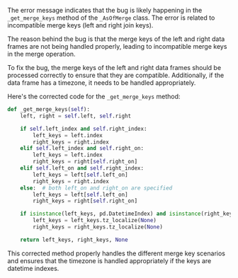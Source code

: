The error message indicates that the bug is likely happening in the `_get_merge_keys` method of the `_AsOfMerge` class. The error is related to incompatible merge keys (left and right join keys).

The reason behind the bug is that the merge keys of the left and right data frames are not being handled properly, leading to incompatible merge keys in the merge operation.

To fix the bug, the merge keys of the left and right data frames should be processed correctly to ensure that they are compatible. Additionally, if the data frame has a timezone, it needs to be handled appropriately.

Here's the corrected code for the `_get_merge_keys` method:

```python
def _get_merge_keys(self):
    left, right = self.left, self.right

    if self.left_index and self.right_index:
        left_keys = left.index
        right_keys = right.index
    elif self.left_index and self.right_on:
        left_keys = left.index
        right_keys = right[self.right_on]
    elif self.left_on and self.right_index:
        left_keys = left[self.left_on]
        right_keys = right.index
    else:  # both left_on and right_on are specified
        left_keys = left[self.left_on]
        right_keys = right[self.right_on]

    if isinstance(left_keys, pd.DatetimeIndex) and isinstance(right_keys, pd.DatetimeIndex):
        left_keys = left_keys.tz_localize(None)
        right_keys = right_keys.tz_localize(None)

    return left_keys, right_keys, None
```

This corrected method properly handles the different merge key scenarios and ensures that the timezone is handled appropriately if the keys are datetime indexes.